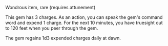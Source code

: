 Wondrous item, rare (requires attunement) 

This gem has 3 charges. As an action, you can speak the gem's command word and expend 1 charge. For the next 10 minutes, you have truesight out to 120 feet when you peer through the gem. 

The gem regains 1d3 expended charges daily at dawn.